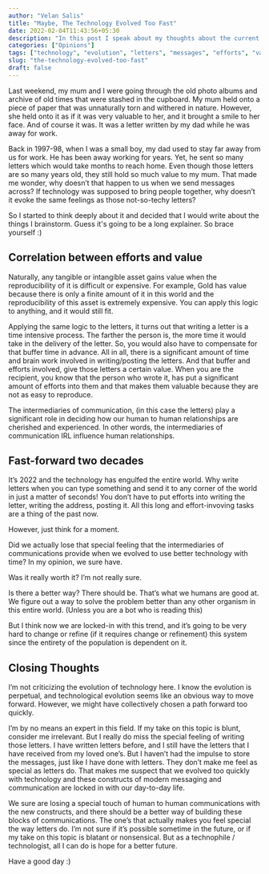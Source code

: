 ```yaml
---
author: "Velan Salis"
title: "Maybe, The Technology Evolved Too Fast"
date: 2022-02-04T11:43:56+05:30
description: "In this post I speak about my thoughts about the current state of technology and what I miss about the (perceived) old times."
categories: ["Opinions"]
tags: ["technology", "evolution", "letters", "messages", "efforts", "value"]
slug: "the-technology-evolved-too-fast"
draft: false
---
```

Last weekend, my mum and I were going through the old photo albums and archive of old times that were stashed in the cupboard. My mum held onto a piece of paper that was unnaturally torn and withered in nature. However, she held onto it as if it was very valuable to her, and it brought a smile to her face. And of course it was. It was a letter written by my dad while he was away for work.

Back in 1997-98, when I was a small boy, my dad used to stay far away from us for work. He has been away working for years. Yet, he sent so many letters which would take months to reach home. Even though those letters are so many years old, they still hold so much value to my mum. That made me wonder, why doesn’t that happen to us when we send messages across? If technology was supposed to bring people together, why doesn’t it evoke the same feelings as those not-so-techy letters?

So I started to think deeply about it and decided that I would write about the things I brainstorm. Guess it's going to be a long explainer. So brace yourself :)

## Correlation between efforts and value
Naturally, any tangible or intangible asset gains value when the reproducibility of it is difficult or expensive. For example, Gold has value because there is only a finite amount of it in this world and the reproducibility of this asset is extremely expensive. You can apply this logic to anything, and it would still fit.

Applying the same logic to the letters, it turns out that writing a letter is a time intensive process. The farther the person is, the more time it would take in the delivery of the letter. So, you would also have to compensate for that buffer time in advance. All in all, there is a significant amount of time and brain work involved in writing/posting the letters. And that buffer and efforts involved, give those letters a certain value. When you are the recipient, you know that the person who wrote it, has put a significant amount of efforts into them and that makes them valuable because they are not as easy to reproduce.

The intermediaries of communication, (in this case the letters) play a significant role in deciding how our human to human relationships are cherished and experienced. In other words, the intermediaries of communication IRL influence human relationships.

## Fast-forward two decades
It’s 2022 and the technology has engulfed the entire world. Why write letters when you can type something and send it to any corner of the world in just a matter of seconds! You don’t have to put efforts into writing the letter, writing the address, posting it. All this long and effort-invoving tasks are a thing of the past now.

However, just think for a moment.

Did we actually lose that special feeling that the intermediaries of communications provide when we evolved to use better technology with time? In my opinion, we sure have.

Was it really worth it? I’m not really sure.

Is there a better way? There should be. That’s what we humans are good at. We figure out a way to solve the problem better than any other organism in this entire world. (Unless you are a bot who is reading this)

But I think now we are locked-in with this trend, and it’s going to be very hard to change or refine (if it requires change or refinement) this system since the entirety of the population is dependent on it.

## Closing Thoughts
I’m not criticizing the evolution of technology here. I know the evolution is perpetual, and technological evolution seems like an obvious way to move forward. However, we might have collectively chosen a path forward too quickly.

I’m by no means an expert in this field. If my take on this topic is blunt, consider me irrelevant. But I really do miss the special feeling of writing those letters. I have written letters before, and I still have the letters that I have received from my loved one’s. But I haven’t had the impulse to store the messages, just like I have done with letters. They don’t make me feel as special as letters do. That makes me suspect that we evolved too quickly with technology and these constructs of modern messaging and communication are locked in with our day-to-day life.

We sure are losing a special touch of human to human communications with the new constructs, and there should be a better way of building these blocks of communications. The one’s that actually makes you feel special the way letters do. I’m not sure if it’s possible sometime in the future, or if my take on this topic is blatant or nonsensical. But as a technophile / technologist, all I can do is hope for a better future.

Have a good day :)